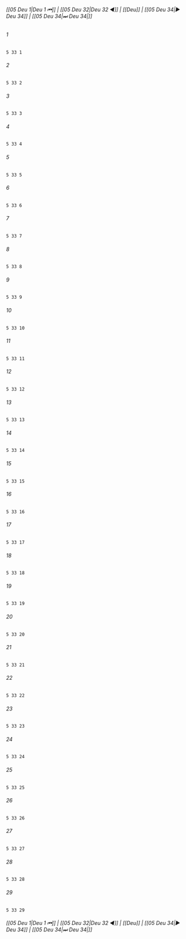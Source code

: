
###### [[05 Deu 1|Deu 1 ⏮]] | [[05 Deu 32|Deu 32 ◀]] | [[Deu]] | [[05 Deu 34|▶ Deu 34]] | [[05 Deu 34|⏭ Deu 34|]]

###### 1
``` verse
5 33 1 
```
###### 2
``` verse
5 33 2 
```
###### 3
``` verse
5 33 3 
```
###### 4
``` verse
5 33 4 
```
###### 5
``` verse
5 33 5 
```
###### 6
``` verse
5 33 6 
```
###### 7
``` verse
5 33 7 
```
###### 8
``` verse
5 33 8 
```
###### 9
``` verse
5 33 9 
```
###### 10
``` verse
5 33 10 
```
###### 11
``` verse
5 33 11 
```
###### 12
``` verse
5 33 12 
```
###### 13
``` verse
5 33 13 
```
###### 14
``` verse
5 33 14 
```
###### 15
``` verse
5 33 15 
```
###### 16
``` verse
5 33 16 
```
###### 17
``` verse
5 33 17 
```
###### 18
``` verse
5 33 18 
```
###### 19
``` verse
5 33 19 
```
###### 20
``` verse
5 33 20 
```
###### 21
``` verse
5 33 21 
```
###### 22
``` verse
5 33 22 
```
###### 23
``` verse
5 33 23 
```
###### 24
``` verse
5 33 24 
```
###### 25
``` verse
5 33 25 
```
###### 26
``` verse
5 33 26 
```
###### 27
``` verse
5 33 27 
```
###### 28
``` verse
5 33 28 
```
###### 29
``` verse
5 33 29 
```

###### [[05 Deu 1|Deu 1 ⏮]] | [[05 Deu 32|Deu 32 ◀]] | [[Deu]] | [[05 Deu 34|▶ Deu 34]] | [[05 Deu 34|⏭ Deu 34|]]


